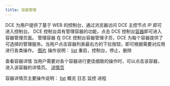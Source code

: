 ```yaml
---
title: 容器管理
---
```


DCE 为用户提供了基于 WEB 的控制台，通过浏览器访问 DCE 主控节点 IP 即可进入控制台。
DCE 控制台具有管理容器的功能，点击 DCE 控制台[容器]()即可进入容器管理页面。
管理容器
在 DCE 控制台容器管理子页，DCE 为每个容器提供了可选择的管理服务。当用户点击容器列表最右方的下拉按钮，即可根据需要对应用进行各类操作。
[图片]()
操作说明：
[list]() 重启，控制台，停止，删除


查看容器详情
当用户需要对各个容器进行更佳细致的操作时，可以点击该容器，进入该容器的详情页。
[详情页]()

容器详情页主要操作说明：
[list]()
概览
日志
监控
进程


